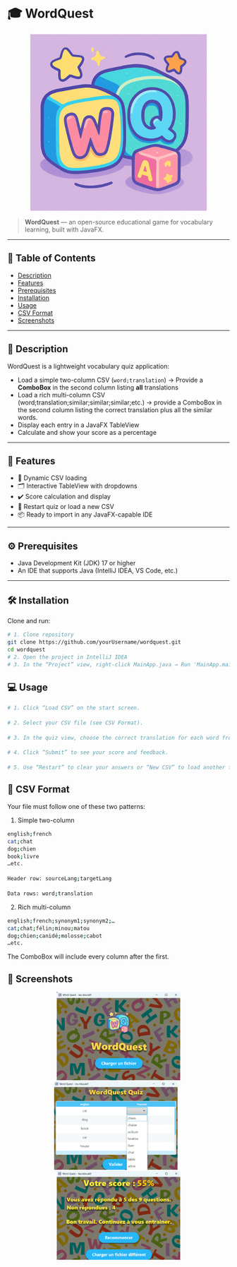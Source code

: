 # 🎓 WordQuest

<p align="center">
  <img src="src/main/resources/org/imie/tp_vocabulaire/favicon.png" alt="Project Logo" width="400"/>
</p>

> **WordQuest** — an open-source educational game for vocabulary learning, built with JavaFX.

---

## 📖 Table of Contents

- [Description](#description)  
- [Features](#features)  
- [Prerequisites](#prerequisites)  
- [Installation](#installation)  
- [Usage](#usage)  
- [CSV Format](#csv-format)  
- [Screenshots](#screenshots)

---

## 📝 Description

WordQuest is a lightweight vocabulary quiz application:

- Load a simple two-column CSV (`word;translation`) → Provide a **ComboBox** in the second column listing **all** translations
- Load a rich multi-column CSV (word;translation;similar;similar;similar;etc.) → provide a ComboBox in the second column listing the correct translation plus all the similar words.
- Display each entry in a JavaFX TableView
- Calculate and show your score as a percentage  

---

## 🚀 Features

- 🔄 Dynamic CSV loading  
- 🗂 Interactive TableView with dropdowns  
- ✔️ Score calculation and display  
- 🔁 Restart quiz or load a new CSV  
- 📦 Ready to import in any JavaFX-capable IDE 

---

## ⚙️ Prerequisites

- Java Development Kit (JDK) 17 or higher  
- An IDE that supports Java (IntelliJ IDEA, VS Code, etc.)

---

## 🛠️ Installation

Clone and run:

```bash
# 1. Clone repository
git clone https://github.com/yourUsername/wordquest.git
cd wordquest
# 2. Open the project in IntelliJ IDEA
# 3. In the “Project” view, right-click MainApp.java → Run 'MainApp.main()'
```

## 💻 Usage
```bash
# 1. Click “Load CSV” on the start screen.

# 2. Select your CSV file (see CSV Format).

# 3. In the quiz view, choose the correct translation for each word from the dropdown.

# 4. Click “Submit” to see your score and feedback.

# 5. Use “Restart” to clear your answers or “New CSV” to load another file.
```
## 📑 CSV Format

Your file must follow one of these two patterns:
1. Simple two-column
```bash
english;french
cat;chat
dog;chien
book;livre
…etc.

Header row: sourceLang;targetLang

Data rows: word;translation
```

2. Rich multi-column
```bash
english;french;synonym1;synonym2;…
cat;chat;félin;minou;matou
dog;chien;canidé;molosse;cabot
…etc.
```
The ComboBox will include every column after the first.

## 📸 Screenshots
<div align="center"> <img src="docs/screenshot_start.png" alt="Start View" width="280" /> <img src="docs/screenshot_game_wordquest.png" alt="Quiz View" width="280" /> &nbsp;&nbsp; <img src="docs/screenshot_score.png" alt="Score View" width="280" /> </div>
